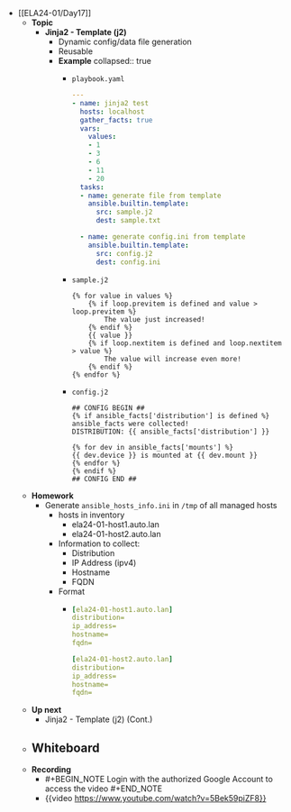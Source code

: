 - [[ELA24-01/Day17]]
	- **Topic**
		- **Jinja2 - Template (j2)**
			- Dynamic config/data file generation
			- Reusable
			- **Example**
			  collapsed:: true
				- `playbook.yaml`
				  
				  ```yaml
				  ---
				  - name: jinja2 test
				    hosts: localhost
				    gather_facts: true
				    vars:
				      values:
				      - 1
				      - 3
				      - 6
				      - 11
				      - 20
				    tasks:
				    - name: generate file from template
				      ansible.builtin.template:
				        src: sample.j2
				        dest: sample.txt
				  
				    - name: generate config.ini from template
				      ansible.builtin.template:
				        src: config.j2
				        dest: config.ini
				  ```
				- `sample.j2`
				  ```jinja2
				  {% for value in values %}
				      {% if loop.previtem is defined and value > loop.previtem %}
				          The value just increased!
				      {% endif %}
				      {{ value }}
				      {% if loop.nextitem is defined and loop.nextitem > value %}
				          The value will increase even more!
				      {% endif %}
				  {% endfor %}
				  ```
				- `config.j2`
				  
				  ```jinja2
				  ## CONFIG BEGIN ##
				  {% if ansible_facts['distribution'] is defined %}
				  ansible_facts were collected!
				  DISTRIBUTION: {{ ansible_facts['distribution'] }}
				  
				  {% for dev in ansible_facts['mounts'] %}
				  {{ dev.device }} is mounted at {{ dev.mount }}
				  {% endfor %}
				  {% endif %}
				  ## CONFIG END ##
				  ```
	- **Homework**
		- Generate `ansible_hosts_info.ini` in `/tmp` of all managed hosts
			- hosts in inventory
				- ela24-01-host1.auto.lan
				- ela24-01-host2.auto.lan
			- Information to collect:
				- Distribution
				- IP Address (ipv4)
				- Hostname
				- FQDN
			- Format
				- ```yaml
				  [ela24-01-host1.auto.lan]
				  distribution=
				  ip_address=
				  hostname=
				  fqdn=
				  
				  [ela24-01-host2.auto.lan]
				  distribution=
				  ip_address=
				  hostname=
				  fqdn=
				  ```
	- **Up next**
		- Jinja2 - Template (j2) (Cont.)
	- **Whiteboard**
		-
	- **Recording**
		- #+BEGIN_NOTE
		  Login with the authorized Google Account to access the video
		  #+END_NOTE
		- {{video https://www.youtube.com/watch?v=5Bek59piZF8}}